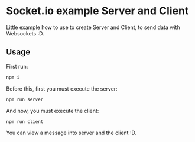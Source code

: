# Socket.io example Server and Client

Little example how to use to create Server and Client, to send data with Websockets :D.

## Usage

First run:

```bash
npm i
```

Before this, first you must execute the server:

```bash
npm run server
```

And now, you must execute the client:

```bash
npm run client
```

You can view a message into server and the client :D.
